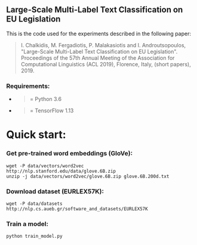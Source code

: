 ## Large-Scale Multi-Label Text Classification on EU Legislation

This is the code used for the experiments described in the following paper:


> I. Chalkidis, M. Fergadiotis, P. Malakasiotis and I. Androutsopoulos, "Large-Scale Multi-Label Text Classification on EU Legislation". Proceedings of the 57th Annual Meeting of the Association for Computational Linguistics (ACL 2019), Florence, Italy, (short papers), 2019.

### Requirements:

* >= Python 3.6
* >= TensorFlow 1.13

# Quick start:


### Get pre-trained word embeddings (GloVe):

```
wget -P data/vectors/word2vec http://nlp.stanford.edu/data/glove.6B.zip
unzip -j data/vectors/word2vec/glove.6B.zip glove.6B.200d.txt
```

### Download dataset (EURLEX57K):

```
wget -P data/datasets http://nlp.cs.aueb.gr/software_and_datasets/EURLEX57K
```

### Train a model:

```
python train_model.py
```
